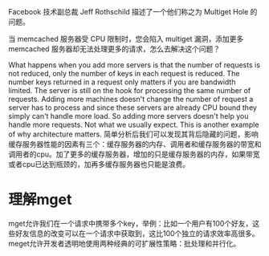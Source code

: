 Facebook 技术副总裁 Jeff Rothschild 描述了一个他们称之为 Multiget Hole 的问题。

当 memcached 服务器受 CPU 限制时，您会陷入 multiget 漏洞，添加更多 memcached 服务器却无法处理更多的请求，怎么去解决这个问题？

What happens when you add more servers is that the number of requests is not reduced, only the number of keys in each request is reduced. The number keys returned in a request only matters if you are bandwidth limited. The server is still on the hook for processing the same number of requests. Adding more machines doesn't change the number of request a server has to process and since these servers are already CPU bound they simply can't handle more load. So adding more servers doesn't help you handle more requests. Not what we usually expect. This is another example of why architecture matters.
简单分析后我们可以发现其背后隐藏的问题，影响缓存服务器性能的因素有三个：缓存服务器的内存、调用者和缓存服务器的带宽和调用者的cpu。加了更多的缓存服务器，增加的只是缓存服务器的内存，如果带宽或者cpu已达到瓶颈的，加再多缓存服务器也只能是浪费。
# 理解mget
mget允许我们在一个请求中携带多个key，举例：比如一个用户有100个好友，这些好友信息的改变可以在一个请求中获取到，这比100个独立的请求效率高很多。
meget允许开发者透明地使用两种经典的可扩展性策略：批处理和并行化。

